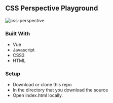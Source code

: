 ## CSS Perspective Playground

![css-perspective](https://user-images.githubusercontent.com/25987727/183928333-9baf5eb0-c190-4660-a33f-c51c9b050e66.png)

### Built With

* Vue
* Javascript
* CSS3
* HTML

### Setup

+ Download or clone this repo
+ In the directory that you download the source
+ Open index.html locally.
